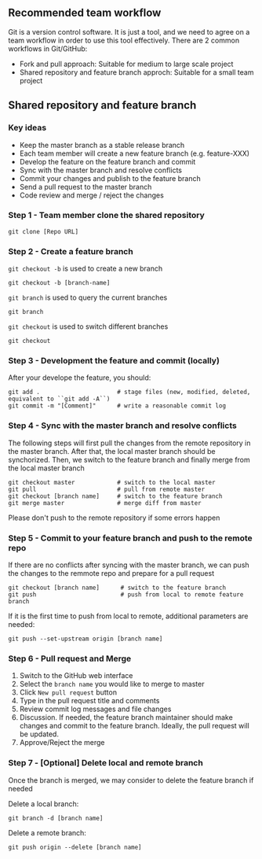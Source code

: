 ## Recommended team workflow

Git is a version control software. It is just a tool, and we need to agree on a team workflow in order to use this tool effectively. There are 2 common workflows in Git/GitHub:

- Fork and pull approach: Suitable for medium to large scale project
- Shared repository and feature branch approch: Suitable for a small team project

## Shared repository and feature branch

### Key ideas

- Keep the master branch as a stable release branch
- Each team member will create a new feature branch (e.g. feature-XXX)
- Develop the feature on the feature branch and commit
- Sync with the master branch and resolve conflicts
- Commit your changes and publish to the feature branch 
- Send a pull request to the master branch
- Code review and merge / reject the changes

### Step 1 - Team member clone the shared repository

```
git clone [Repo URL]
```

### Step 2 - Create a feature branch

`git checkout -b` is used to create a new branch

```
git checkout -b [branch-name]
```

`git branch` is used to query the current branches

```
git branch
```

`git checkout` is used to switch different branches
```
git checkout
```

### Step 3 - Development the feature and commit (locally)

After your develope the feature, you should:

```
git add .                      # stage files (new, modified, deleted, equivalent to ``git add -A``)
git commit -m "[Comment]"      # write a reasonable commit log    
```

### Step 4 - Sync with the master branch and resolve conflicts

The following steps will first pull the changes from the remote repository in the master branch. After that, the local master branch should be synchorized. Then, we switch to the feature branch and finally merge from the local master branch

```
git checkout master            # switch to the local master
git pull                       # pull from remote master
git checkout [branch name]     # switch to the feature branch
git merge master               # merge diff from master
```

Please don't push to the remote repository if some errors happen

### Step 5 - Commit to your feature branch and push to the remote repo

If there are no conflicts after syncing with the master branch, we can push the changes to the remmote repo and prepare for a pull request

```
git checkout [branch name]      # switch to the feature branch
git push                        # push from local to remote feature branch
```

If it is the first time to push from local to remote, additional parameters are needed:

```
git push --set-upstream origin [branch name]
```

### Step 6 - Pull request and Merge

1. Switch to the GitHub web interface
2. Select the `branch name` you would like to merge to master
3. Click `New pull request` button
4. Type in the pull request title and comments
5. Review commit log messages and file changes
6. Discussion. If needed, the feature branch maintainer should make changes and commit to the feature branch. Ideally, the pull request will be updated.
7. Approve/Reject the merge

### Step 7 - [Optional] Delete local and remote branch

Once the branch is merged, we may consider to delete the feature branch if needed

Delete a local branch:

```
git branch -d [branch name]
```

Delete a remote branch:

```
git push origin --delete [branch name]
```